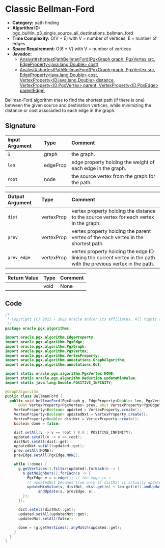 # Classic Bellman-Ford

- **Category:** path finding
- **Algorithm ID:** pgx_builtin_p3_single_source_all_destinations_bellman_ford
- **Time Complexity:** O(V + E) with V = number of vertices, E = number of edges
- **Space Requirement:** O(6 * V) with V = number of vertices
- **Javadoc:** 
  - [Analyst#shortestPathBellmanFord(PgxGraph graph, PgxVertex<ID> src, EdgeProperty<java.lang.Double> cost)](https://docs.oracle.com/en/database/oracle/property-graph/22.4/spgjv/oracle/pgx/api/Analyst.html#shortestPathBellmanFord-oracle.pgx.api.PgxGraph-oracle.pgx.api.PgxVertex-oracle.pgx.api.EdgeProperty-)
  - [Analyst#shortestPathBellmanFord(PgxGraph graph, PgxVertex<ID> src, EdgeProperty<java.lang.Double> cost, VertexProperty<ID,java.lang.Double> distance, VertexProperty<ID,PgxVertex<ID>> parent, VertexProperty<ID,PgxEdge> parentEdge)](https://docs.oracle.com/en/database/oracle/property-graph/22.4/spgjv/oracle/pgx/api/Analyst.html#shortestPathBellmanFord-oracle.pgx.api.PgxGraph-oracle.pgx.api.PgxVertex-oracle.pgx.api.EdgeProperty-oracle.pgx.api.VertexProperty-oracle.pgx.api.VertexProperty-oracle.pgx.api.VertexProperty-)

Bellman-Ford algorithm tries to find the shortest path (if there is one) between the given source and destination vertices, while minimizing the distance or cost associated to each edge in the graph.


## Signature

| Input Argument | Type | Comment |
| :--- | :--- | :--- |
| `G` | graph | the graph. |
| `len` | edgeProp<double> | edge property holding the weight of each edge in the graph. |
| `root` | node | the source vertex from the graph for the path. |

| Output Argument | Type | Comment |
| :--- | :--- | :--- |
| `dist` | vertexProp<double> | vertex property holding the distance to the source vertex for each vertex in the graph. |
| `prev` | vertexProp<node> | vertex property holding the parent vertex of the each vertex in the shortest path. |
| `prev_edge` | vertexProp<edge> | vertex property holding the edge ID linking the current vertex in the path with the previous vertex in the path. |

| Return Value | Type | Comment |
| :--- | :--- | :--- |
| | void | None |

## Code

```java
/*
 * Copyright (C) 2013 - 2022 Oracle and/or its affiliates. All rights reserved.
 */
package oracle.pgx.algorithms;

import oracle.pgx.algorithm.EdgeProperty;
import oracle.pgx.algorithm.PgxEdge;
import oracle.pgx.algorithm.PgxGraph;
import oracle.pgx.algorithm.PgxVertex;
import oracle.pgx.algorithm.VertexProperty;
import oracle.pgx.algorithm.annotations.GraphAlgorithm;
import oracle.pgx.algorithm.annotations.Out;

import static oracle.pgx.algorithm.PgxVertex.NONE;
import static oracle.pgx.algorithm.Reduction.updateMinValue;
import static java.lang.Double.POSITIVE_INFINITY;

@GraphAlgorithm
public class BellmanFord {
  public void bellmanFord(PgxGraph g, EdgeProperty<Double> len, PgxVertex root, @Out VertexProperty<Double> dist,
      @Out VertexProperty<PgxVertex> prev, @Out VertexProperty<PgxEdge> prevEdge) {
    VertexProperty<Boolean> updated = VertexProperty.create();
    VertexProperty<Boolean> updatedNxt = VertexProperty.create();
    VertexProperty<Double> distNxt = VertexProperty.create();
    boolean done = false;

    dist.setAll(v -> v == root ? 0.0 : POSITIVE_INFINITY);
    updated.setAll(v -> v == root);
    distNxt.setAll(dist::get);
    updatedNxt.setAll(updated::get);
    prev.setAll(NONE);
    prevEdge.setAll(PgxEdge.NONE);

    while (!done) {
      g.getVertices().filter(updated).forEach(n -> {
        n.getNeighbors().forEach(s -> {
          PgxEdge e = s.edge(); // the edge to s
          // updatedNxt becomes true only if distNxt is actually updated
          updateMinValue(s, distNxt, dist.get(n) + len.get(e)).andUpdate(s, updatedNxt, true).andUpdate(s, prev, n)
              .andUpdate(s, prevEdge, e);
        });
      });

      dist.setAll(distNxt::get);
      updated.setAll(updatedNxt::get);
      updatedNxt.setAll(false);

      done = !g.getVertices().anyMatch(updated::get);
    }
  }
}
```
